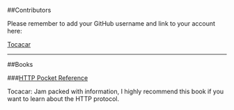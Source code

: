 ##Contributors

Please remember to add your GitHub username and link to your account here:

[Tocacar](https://github.com/tocacar)

-------

##Books

###[HTTP Pocket Reference](http://shop.oreilly.com/product/9781565928626.do)

Tocacar: Jam packed with information, I highly recommend this book if you want to learn about the HTTP protocol.